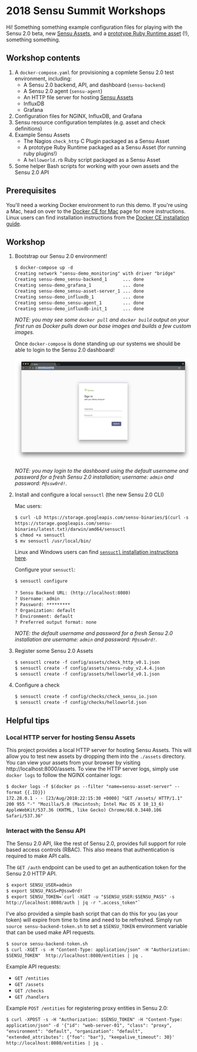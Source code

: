 # 2018 Sensu Summit Workshops

Hi! Something something example configuration files for playing with the Sensu
2.0 beta, new [Sensu Assets][sensu-assets], and a [prototype Ruby Runtime
asset][sensu-ruby] (!), something something.

[sensu-assets]: https://docs.sensu.io/sensu-core/2.0/reference/assets/
[sensu-ruby]:   https://github.com/calebhailey/sensu-ruby

## Workshop contents

1. A `docker-compose.yaml` for provisioning a copmlete Sensu 2.0 test
   environment, including:
   - A Sensu 2.0 backend, API, and dashboard (`sensu-backend`)
   - A Sensu 2.0 agent (`sensu-agent`)
   - An HTTP file server for hosting [Sensu Assets][sensu-assets]
   - InfluxDB
   - Grafana
2. Configuration files for NGINX, InfluxDB, and Grafana
3. Sensu resource configuration templates (e.g. asset and check definitions)
4. Example Sensu Assets
   - The Nagios `check_http` C Plugin packaged as a Sensu Asset
   - A prototype Ruby Runtime packaged as a Sensu Asset (for running ruby
     plugins!)
   - A `helloworld.rb` Ruby script packaged as a Sensu Asset  
5. Some helper Bash scripts for working with your own assets and the Sensu 2.0
   API

## Prerequisites

You'll need a working Docker environment to run this demo. If you're using a
Mac, head on over to the [Docker CE for Mac][docker-ce-for-mac] page for more
instructions. Linux users can find installation instructions from the
[Docker CE installation guide][docker-ce].

[docker-ce-for-mac]: https://store.docker.com/editions/community/docker-ce-desktop-mac
[docker-ce]: https://docs.docker.com/install/

## Workshop

1. Bootstrap our Sensu 2.0 environment!

   ```
   $ docker-compose up -d
   Creating network "sensu-demo_monitoring" with driver "bridge"
   Creating sensu-demo_sensu-backend_1      ... done
   Creating sensu-demo_grafana_1            ... done
   Creating sensu-demo_sensu-asset-server_1 ... done
   Creating sensu-demo_influxdb_1           ... done
   Creating sensu-demo_sensu-agent_1        ... done
   Creating sensu-demo_influxdb-init_1      ... done
   ```

   _NOTE: you may see some `docker pull` and `docker build` output on your first
   run as Docker pulls down our base images and builds a few custom images._

   Once `docker-compose` is done standing up our systems we should be able to
   login to the Sensu 2.0 dashboard!

   ![Sensu 2.0 dashboard login screen](docs/images/login.png "Sensu 2.0 dashboard login screen")

   _NOTE: you may login to the dashboard using the default username and password
   for a fresh Sensu 2.0 installation; username: `admin` and password:
   `P@ssw0rd!`._

2. Install and configure a local `sensuctl` (the new Sensu 2.0 CLI)

   Mac users:

   ```
   $ curl -LO https://storage.googleapis.com/sensu-binaries/$(curl -s https://storage.googleapis.com/sensu-binaries/latest.txt)/darwin/amd64/sensuctl
   $ chmod +x sensuctl
   $ mv sensuctl /usr/local/bin/
   ```

   Linux and Windows users can find [`sensuctl` installation instructions
   here][sensuctl-install].

   Configure your `sensuctl`:

   ```
   $ sensuctl configure

   ? Sensu Backend URL: (http://localhost:8080)
   ? Username: admin
   ? Password: *********
   ? Organization: default
   ? Environment: default
   ? Preferred output format: none
   ```

   _NOTE: the default username and password for a fresh Sensu 2.0 installation
   are username: `admin` and password: `P@ssw0rd!`._

   [sensuctl-install]: https://docs.sensu.io/sensu-core/2.0/getting-started/configuring-sensuctl/#installation

3. Register some Sensu 2.0 Assets

   ```
   $ sensuctl create -f config/assets/check_http_v0.1.json
   $ sensuctl create -f config/assets/sensu-ruby_v2.4.4.json
   $ sensuctl create -f config/assets/helloworld_v0.1.json
   ```

4. Configure a check

   ```
   $ sensuctl create -f config/checks/check_sensu_io.json
   $ sensuctl create -f config/checks/helloworld.json
   ```

## Helpful tips

### Local HTTP server for hosting Sensu Assets

This project provides a local HTTP server for hosting Sensu Assets. This will
allow you to test new assets by dropping them into the `./assets` directory. You
can view your assets from your browser by visiting http://localhost:8000/assets.
To view the HTTP server logs, simply use `docker logs` to follow the NGINX
container logs:

```
$ docker logs -f $(docker ps --filter "name=sensu-asset-server" --format {{.ID}})
172.28.0.1 - - [23/Aug/2018:22:15:30 +0000] "GET /assets/ HTTP/1.1" 200 955 "-" "Mozilla/5.0 (Macintosh; Intel Mac OS X 10_13_6) AppleWebKit/537.36 (KHTML, like Gecko) Chrome/68.0.3440.106 Safari/537.36"
```

### Interact with the Sensu API

The Sensu 2.0 API, like the rest of Sensu 2.0, provides full support for role
based access controls (RBAC). This also means that authentication is required
to make API calls.

The `GET /auth` endpoint can be used to get an authentication token for the
Sensu 2.0 HTTP API.

```
$ export SENSU_USER=admin
$ export SENSU_PASS=P@ssw0rd!
$ export SENSU_TOKEN=`curl -XGET -u "$SENSU_USER:$SENSU_PASS" -s http://localhost:8080/auth | jq -r ".access_token"`
```

I've also provided a simple bash script that can do this for you (as your token)
will expire from time to time and need to be refreshed. Simply run
`source sensu-backend-token.sh` to set a `$SENSU_TOKEN` environment variable
that can be used make API requests.

```
$ source sensu-backend-token.sh
$ curl -XGET -s -H "Content-Type: application/json" -H "Authorization: $SENSU_TOKEN"  http://localhost:8080/entities | jq .
```

Example API requests:

- `GET /entities`
- `GET /assets`
- `GET /checks`
- `GET /handlers`

Example `POST /entities` for registering proxy entities in Sensu 2.0:

```
$ curl -XPOST -s -H "Authorization: $SENSU_TOKEN" -H "Content-Type: application/json" -d '{"id": "web-server-01", "class": "proxy", "environment": "default", "organization": "default", "extended_attributes": {"foo": "bar"}, "keepalive_timeout": 30}' http://localhost:8080/entities | jq .
```
